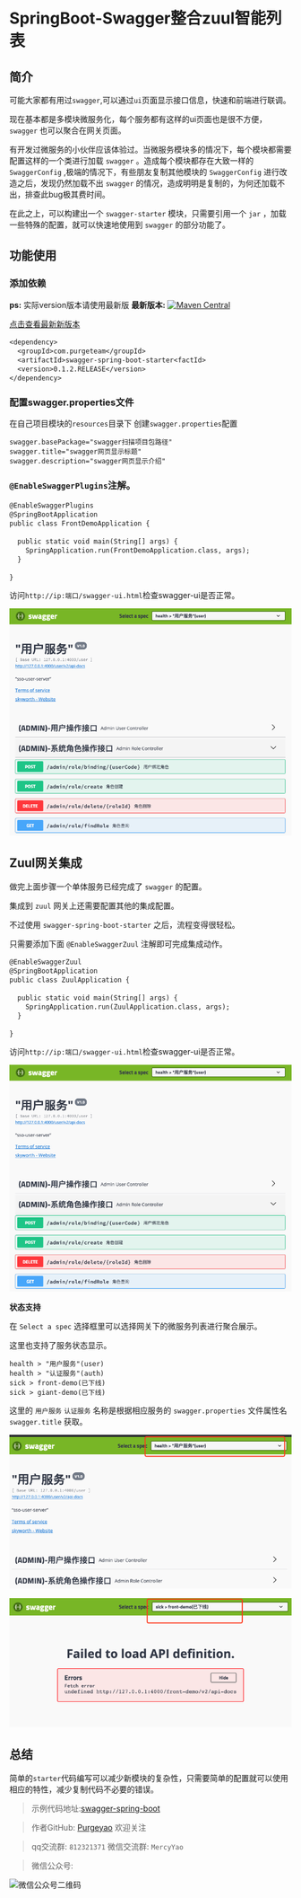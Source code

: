 # SpringBoot-Swagger整合zuul智能列表

## 简介

可能大家都有用过`swagger`,可以通过`ui`页面显示接口信息，快速和前端进行联调。

现在基本都是多模块微服务化，每个服务都有这样的ui页面也是很不方便，`swagger` 也可以聚合在网关页面。

有开发过微服务的小伙伴应该体验过。当微服务模块多的情况下，每个模块都需要配置这样的一个类进行加载 `swagger` 。造成每个模块都存在大致一样的 `SwaggerConfig` ,极端的情况下，有些朋友复制其他模块的 `SwaggerConfig` 进行改造之后，发现仍然加载不出 `swagger` 的情况，造成明明是复制的，为何还加载不出，排查此bug极其费时间。

在此之上，可以构建出一个 `swagger-starter` 模块，只需要引用一个 `jar` ，加载一些特殊的配置，就可以快速地使用到 `swagger` 的部分功能了。

## 功能使用

### 添加依赖

**ps:** 实际version版本请使用最新版
**最新版本:** [![Maven Central](https://img.shields.io/maven-central/v/com.purgeteam/swagger-spring-boot-starter.svg?label=Maven%20Central)](https://search.maven.org/search?q=g:com.purgeteam%20AND%20a:swagger-spring-boot-starter)

[点击查看最新新版本](https://search.maven.org/search?q=g:com.purgeteam%20AND%20a:swagger-spring-boot-starter)

```
<dependency>
  <groupId>com.purgeteam</groupId>
  <artifactId>swagger-spring-boot-starter<factId>
  <version>0.1.2.RELEASE</version>
</dependency>
```

### 配置swagger.properties文件

在自己项目模块的`resources`目录下 创建`swagger.properties`配置

```
swagger.basePackage="swagger扫描项目包路径"
swagger.title="swagger网页显示标题"
swagger.description="swagger网页显示介绍"
```

### `@EnableSwaggerPlugins`注解。

```
@EnableSwaggerPlugins
@SpringBootApplication
public class FrontDemoApplication {

  public static void main(String[] args) {
    SpringApplication.run(FrontDemoApplication.class, args);
  }

}
```

访问`http://ip:端口/swagger-ui.html`检查swagger-ui是否正常。

![image.png](https://raw.githubusercontent.com/purgeyao/purgeyao.github.io/master/img/blog/2019-12-27/00.png)

## Zuul网关集成

做完上面步骤一个单体服务已经完成了 `swagger` 的配置。

集成到 `zuul` 网关上还需要配置其他的集成配置。

不过使用 `swagger-spring-boot-starter` 之后，流程变得很轻松。

只需要添加下面 `@EnableSwaggerZuul` 注解即可完成集成动作。

```
@EnableSwaggerZuul
@SpringBootApplication
public class ZuulApplication {

  public static void main(String[] args) {
    SpringApplication.run(ZuulApplication.class, args);
  }

}
```

访问`http://ip:端口/swagger-ui.html`检查swagger-ui是否正常。

![image.png](https://raw.githubusercontent.com/purgeyao/purgeyao.github.io/master/img/blog/2019-12-27/00.png)

**状态支持**

在 `Select a spec` 选择框里可以选择网关下的微服务列表进行聚合展示。

这里也支持了服务状态显示。

```
health > "用户服务"(user)
health > "认证服务"(auth)
sick > front-demo(已下线)
sick > giant-demo(已下线)
```

这里的 `用户服务` `认证服务` 名称是根据相应服务的 `swagger.properties` 文件属性名 `swagger.title` 获取。

![image.png](https://raw.githubusercontent.com/purgeyao/purgeyao.github.io/master/img/blog/2019-12-27/01.png)

![image.png](https://raw.githubusercontent.com/purgeyao/purgeyao.github.io/master/img/blog/2019-12-27/02.png)

## 总结

简单的`starter`代码编写可以减少新模块的复杂性，只需要简单的配置就可以使用相应的特性，减少复制代码不必要的错误。

> 示例代码地址:[swagger-spring-boot](https://github.com/purgeteam/swagger-spring-boot)

> 作者GitHub:
[Purgeyao](https://github.com/purgeyao) 欢迎关注

> qq交流群: `812321371` 微信交流群: `MercyYao`

> 微信公众号:

![微信公众号二维码](https://purgeyao.github.io/img/about-my-mp-8cm.jpg)
